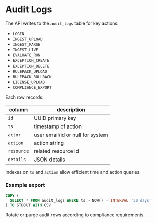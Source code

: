 # Audit Logs

The API writes to the `audit_logs` table for key actions:

- `LOGIN`
- `INGEST_UPLOAD`
- `INGEST_PARSE`
- `INGEST_LIVE`
- `EVALUATE_RUN`
- `EXCEPTION_CREATE`
- `EXCEPTION_DELETE`
- `RULEPACK_UPLOAD`
- `RULEPACK_ROLLBACK`
- `LICENSE_UPLOAD`
- `COMPLIANCE_EXPORT`

Each row records:

| column   | description |
|----------|-------------|
| `id`     | UUID primary key |
| `ts`     | timestamp of action |
| `actor`  | user email/id or null for system |
| `action` | action string |
| `resource` | related resource id |
| `details` | JSON details |

Indexes on `ts` and `action` allow efficient time and action queries.

### Example export

```sql
COPY (
  SELECT * FROM audit_logs WHERE ts > NOW() - INTERVAL '30 days'
) TO STDOUT WITH CSV
```

Rotate or purge audit rows according to compliance requirements.
